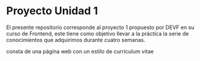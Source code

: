 <h1>Proyecto Unidad 1</h1>
<p>El presente repositorio corresponde al proyecto 1 propuesto por DEVF en su curso de Frontend,
este tiene como objetivo llevar a la práctica la serie de conocimientos que adquirimos durante cuatro semanas.


consta de una página web con un estilo de currículum vitae 